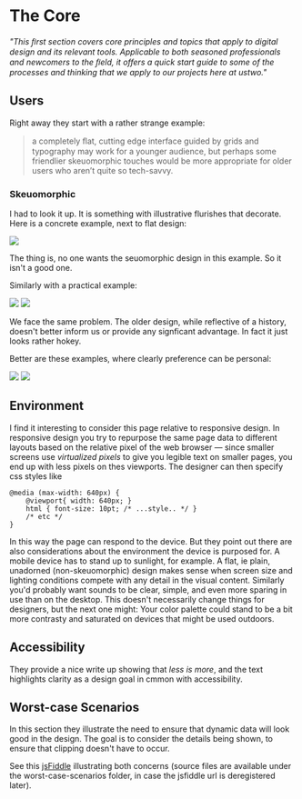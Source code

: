 # The Core

_"This ﬁrst section covers core principles and topics that apply to digital design and its relevant tools. Applicable to both seasoned professionals and newcomers to the ﬁeld, it offers a quick start guide to some of the processes and thinking that we apply to our projects here at ustwo."_

## Users

Right away they start with a rather strange example:

> a completely ﬂat, cutting edge interface guided by grids and typography may work for a younger audience, but perhaps some friendlier skeuomorphic touches would be more appropriate for older users who aren’t quite so tech-savvy.

### Skeuomorphic

I had to look it up. It is something with illustrative flurishes that decorate. Here is a concrete example, next to flat design:

![](https://www.pulldigital.com/getmedia/8d04e286-dac3-4c52-bbd1-5677319ff575/calendar.jpg)

The thing is, no one wants the seuomorphic design in this example. So it isn't a good one.

Similarly with a practical example:

![](http://www.eightytwenty.ie/blog/wp-content/uploads/2013/09/skeuomorphic-11.jpg)
![](https://axc3670.files.wordpress.com/2014/05/calculator.png)

We face the same problem. The older design, while reflective of a history, doesn't better inform us or provide any signficant advantage. In fact it just looks rather hokey.

Better are these examples, where clearly preference can be personal:

![](http://www.jacksonwynne.com/2015/wp-content/uploads/2013/02/skeumorphism-iphone-lumia-flat-design.jpg)
![](http://www.forward.ph/blog/wp-content/uploads/2013/07/Skeuomorphism-or-Flat-Design-Forward-Solutions.png)

## Environment

I find it interesting to consider this page relative to responsive design. In responsive design you try to repurpose the same page data to different layouts based on the relative pixel of the web browser — since smaller screens use _virtualized pixels_ to give you legible text on smaller pages, you end up with less pixels on thes viewports. The designer can then specify css styles like

    @media (max-width: 640px) { 
        @viewport{ width: 640px; } 
        html { font-size: 10pt; /* ...style.. */ }
        /* etc */ 
    }

In this way the page can respond to the device. But they point out there are also considerations about the environment the device is purposed for. A mobile device has to stand up to sunlight, for example. A flat, ie plain, unadorned (non-skeuomorphic) design makes sense when screen size and lighting conditions compete with any detail in the visual content. Similarly you'd probably want sounds to be clear, simple, and even more sparing in use than on the desktop. This doesn't necessarily change things for designers, but the next one might: Your color palette could stand to be a bit more contrasty and saturated on devices that might be used outdoors.

## Accessibility

They provide a nice write up showing that _less is more_, and the text highlights clarity as a design goal in cmmon with accessibility.

## Worst-case Scenarios

In this section they illustrate the need to ensure that dynamic data will look good in the design. The goal is to consider the details being shown, to ensure that clipping doesn't have to occur.

See this [jsFiddle](https://fiddle.jshell.net/w07ww20q/1/) illustrating both concerns (source files are available under the worst-case-scenarios folder, in case the jsfiddle url is deregistered later).

#